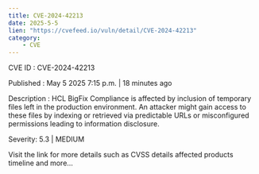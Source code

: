```yaml
---
title: CVE-2024-42213
date: 2025-5-5
lien: "https://cvefeed.io/vuln/detail/CVE-2024-42213"
category:
    - CVE
---
```


CVE ID : CVE-2024-42213

Published :  May 5
2025
7:15 p.m. | 18 minutes ago

Description : HCL BigFix Compliance is affected by inclusion of temporary files left in the production environment.  An attacker might gain access to these files by indexing or retrieved via predictable URLs or misconfigured permissions
leading to information disclosure.

Severity: 5.3 | MEDIUM

Visit the link for more details
such as CVSS details
affected products
timeline
and more...
